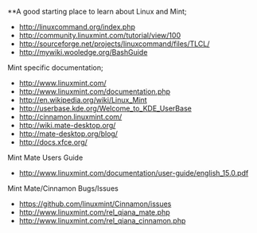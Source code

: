 **A good starting place to learn about Linux and Mint;
* http://linuxcommand.org/index.php
* http://community.linuxmint.com/tutorial/view/100
* http://sourceforge.net/projects/linuxcommand/files/TLCL/
* http://mywiki.wooledge.org/BashGuide

Mint specific documentation;
* http://www.linuxmint.com/
* http://www.linuxmint.com/documentation.php
* http://en.wikipedia.org/wiki/Linux_Mint
* http://userbase.kde.org/Welcome_to_KDE_UserBase
* http://cinnamon.linuxmint.com/
* http://wiki.mate-desktop.org/
* http://mate-desktop.org/blog/
* http://docs.xfce.org/

Mint Mate Users Guide
* http://www.linuxmint.com/documentation/user-guide/english_15.0.pdf

Mint Mate/Cinnamon Bugs/Issues
* https://github.com/linuxmint/Cinnamon/issues
* http://www.linuxmint.com/rel_qiana_mate.php
* http://www.linuxmint.com/rel_qiana_cinnamon.php
